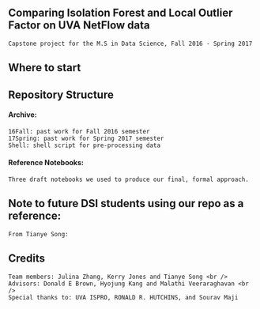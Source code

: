 ## Comparing Isolation Forest and Local Outlier Factor on UVA NetFlow data
	Capstone project for the M.S in Data Science, Fall 2016 - Spring 2017

## Where to start
	

## Repository Structure
#### Archive: 
	16Fall: past work for Fall 2016 semester
	17Spring: past work for Spring 2017 semester
	Shell: shell script for pre-processing data
#### Reference Notebooks: 
	Three draft notebooks we used to produce our final, formal approach.
	
## Note to future DSI students using our repo as a reference:
	From Tianye Song: 

## Credits
	Team members: Julina Zhang, Kerry Jones and Tianye Song <br />
	Advisors: Donald E Brown, Hyojung Kang and Malathi Veeraraghavan <br />
	Special thanks to: UVA ISPRO, RONALD R. HUTCHINS, and Sourav Maji
